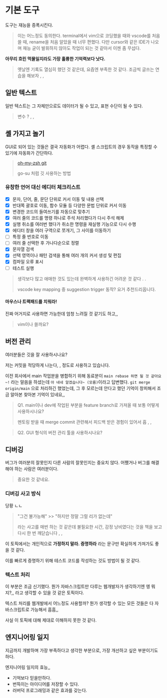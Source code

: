 # 기본 도구

도구는 재능을 증폭시킨다.

> 이는 어느정도 동의한다. terminal에서 vim으로 코딩했을 때와 vscode를 처음 쓸 때, rename을 처음 알았을 때 너무 편했다.
> 다만 cursor와 같은 IDE가 나오며 재능 굳이 발휘하지 않아도 작업이 되는 것 같아서 이젠 좀 무섭다.

**아무리 흐린 먹물일지라도 가장 훌륭한 기억력보다 낫다.**

> 옛날엔 기록도 열심히 했던 것 같은데, 요즘엔 부족한 것 같다.
> 조금씩 글쓰는 연습을 해보자 , , 

## 일반 텍스트

일반 텍스트는 그 자체만으로도 데이터가 될 수 있고, 표현 수단이 될 수 있다.

> 변수 ? , ,

## 셸 가지고 놀기

GUI로 되어 있는 것들은 결국 자동화가 어렵다. 셸 스크립트의 경우 동작을 특정할 수 있기에 자동화가 간단하다.

> [oh-my-zsh git](https://kapeli.com/cheat_sheets/Oh-My-Zsh_Git.docset/Contents/Resources/Documents/index)
>
> go-su 처럼 깃 사용하는 방법

### 유창한 언어 대신 에디터 체크리스트

- [x] 문자, 단어, 줄, 문단 단위로 커서 이동 및 내용 선택
- [x] 반대쪽 괄호로 이동, 함수 모듈 등 다양한 문법 단위로 커서 이동
- [x] 변경한 코드의 들여쓰기를 자동으로 맞추기
- [x] 여러 줄의 코드를 명령 하나로 주석 처리했다가 다시 주석 해제
- [x] 실행 취소를 여러번 했다가 취소한 명령을 재실행 기능으로 다시 수행
- [x] 에디터 창을 여러 구역으로 쪼개기, 그 사이를 이동하기
- [ ] 특정 줄 번호로 이동
- [ ] 여러 줄 선택한 후 가나다순으로 정렬
- [x] 문자열 검색
- [x] 선택 영역이나 패턴 검색을 통해 여러 개의 커서 생성 및 편집
- [x] 컴파일 오류 표시
- [ ] 테스트 실행

> 생각보다 많고 애매한 것도 있는데 완벽하게 사용하긴 어려운 것 같다 . .
>
> vscode key mapping 중 suggestion trigger 동작? 요거 추천드리옵니다.

#### 마우스나 트랙패드를 치워라!

진짜 어거지로 사용하면 가능한데 엄청 느려질 것 같기도 하고,,

> vim이나 쓸까요?

## 버전 관리

여러분들은 깃을 잘 사용하시나요?

저는 커밋을 적당하게 나눈다, , 정도로 사용하고 있습니다.

이전 회사에서 main 작업분을 병합하기 위해 동료분이 `main rebase 하면 될 것 같아요~!` 라는 말씀을 하셨는데 `아 네네 알겠습니다~ (모름)`이라고 답변했다. `git merge origin/main` 으로 처리하긴 했었는데, 그 후 모르는데 안다고 했던 기억이 창피해서 조금 알아본 찾아본 기억이 있네요,,

> Q1. main이나 dev에 작업된 부분을 feature branch로 가져올 때 보통 어떻게 사용하시나요?
>
> 멘토링 받을 때 merge commit 관련해서 피드백 받은 경험이 있어서 흡 , , 

> Q2. GUI 형식의 버전 관리 툴을 사용하시나요?


## 디버깅

버그가 여러분의 잘못인지 다른 사람의 잘못인지는 중요치 않다. 어쨌거나 버그를 해결해야 하는 사람은 여러분이다.

> 중요한 것 같네요.

### 디버깅 사고 방식

당황 ㄴㄴ

> "그건 불가능해" >> "하지만 정말 그럴 리가 없는데"
>
> 라는 사고를 매번 하는 것 같은데 불필요한 시간, 감정 낭비였다는 것을 책을 보고 다시 한 번 깨닫습니다 , ,

이 토픽에서는 개인적으로 **가정하지 말라. 증명하라** 라는 문구만 확실하게 가져가도 좋을 것 같다.

이를 빠르게 증명하기 위해 테스트 코드를 작성하는 것도 방법이 될 것 같다.

### 텍스트 처리

이 부분은 조금 신기했다. 뭔가 자바스크립트만 다루는 웹개발자가 생각하기엔 엥 뭐지?,, 라고 생각할 수 있을 것 같은 토픽이다.

텍스트 처리를 웹개발에서 어느정도 사용할까? 뭔가 생각할 수 있는 모든 것들은 다 자바스크립트로 가능해서 흠흠,,

사실 이 토픽에 대해 제대로 이해하지 못한 것 같다.

## 엔지니어링 일지

지금까지 개발하며 가장 부족하다고 생각한 부분으로, 가장 개선하고 싶은 부분이기도 하다.

엔지니어링 일지의 효능,,

- 기억보다 믿을만하다.
- 번뜩이는 아이디어를 저장할 수 있다.
- 러버덕 프로그래밍과 같은 효과를 갖는다.
